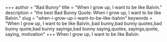 +++
author = "Bad Bunny"
title = "When I grow up, I want to be like Balvin."
description = "the best Bad Bunny Quote: When I grow up, I want to be like Balvin."
slug = "when-i-grow-up-i-want-to-be-like-balvin"
keywords = "When I grow up, I want to be like Balvin.,bad bunny,bad bunny quotes,bad bunny quote,bad bunny sayings,bad bunny saying,quotes, sayings,quote, saying, motivation"
+++
When I grow up, I want to be like Balvin.
